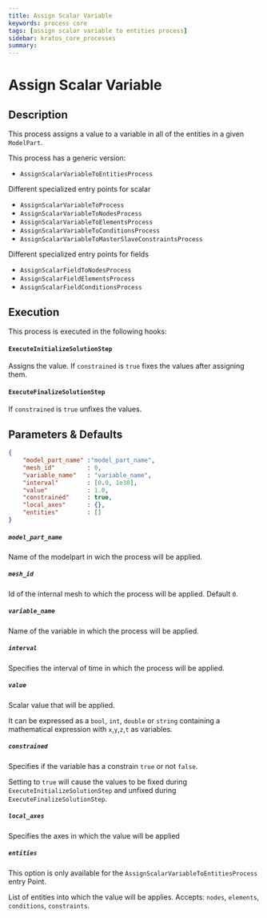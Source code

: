 ```yaml
---
title: Assign Scalar Variable
keywords: process core
tags: [assign scalar variable to entities process]
sidebar: kratos_core_processes
summary: 
---
```


# Assign Scalar Variable

## Description

This process assigns a value to a variable in all of the entities in a given `ModelPart`.

This process has a generic version:
- `AssignScalarVariableToEntitiesProcess`

Different specialized entry points for scalar
- `AssignScalarVariableToProcess`
- `AssignScalarVariableToNodesProcess`
- `AssignScalarVariableToElementsProcess`
- `AssignScalarVariableToConditionsProcess`
- `AssignScalarVariableToMasterSlaveConstraintsProcess`

Different specialized entry points for fields
- `AssignScalarFieldToNodesProcess`
- `AssignScalarFieldElementsProcess`
- `AssignScalarFieldConditionsProcess`

## Execution

This process is executed in the following hooks:

#### `ExecuteInitializeSolutionStep`

Assigns the value. If `constrained` is `true` fixes the values after assigning them.

#### `ExecuteFinalizeSolutionStep`

If `constrained` is `true` unfixes the values.

## Parameters & Defaults

```json
{
    "model_part_name" :"model_part_name",
    "mesh_id"         : 0,
    "variable_name"   : "variable_name",
    "interval"        : [0.0, 1e30],
    "value"           : 1.0,
    "constrained"     : true,
    "local_axes"      : {},
    "entities"        : []
}
```

##### `model_part_name` 
Name of the modelpart in wich the process will be applied.

##### `mesh_id`
Id of the internal mesh to which the process will be applied. Default `0`.

##### `variable_name`
Name of the variable in which the process will be applied.

##### `interval`
Specifies the interval of time in which the process will be applied.

##### `value`
Scalar value that will be applied. 

It can be expressed as a `bool`, `int`, `double` or `string` containing a mathematical expression with `x`,`y`,`z`,`t` as variables.

##### `constrained`
Specifies if the variable has a constrain `true` or not `false`.

Setting to `true` will cause the values to be fixed during `ExecuteInitializeSolutionStep` and unfixed during `ExecuteFinalizeSolutionStep`.

##### `local_axes`
Specifies the axes in which the value will be applied

##### `entities`
This option is only available for the `AssignScalarVariableToEntitiesProcess` entry Point.

List of entities into which the value will be applies. Accepts: `nodes`, `elements`, `conditions`, `constraints`.